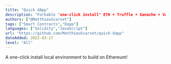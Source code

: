 ```yaml
---
title: "Quick dApp"
description: "Forkable "one-click install" ETH + Truffle + Ganache + VanillaJS dev stack to build locally"
authors: ["@MatthieuScarset"]
tags: ["Smart Contracts","Dapp"]
languages: ["Solidity","JavaScript"]
url: "https://github.com/MatthieuScarset/quick-dapp"
dateAdded: 2022-03-17
level: "All"
---
```


A one-click install local environment to build on Ethereum!
